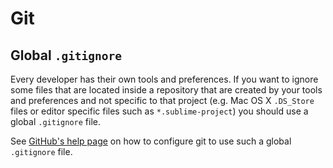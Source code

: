 # Git

## Global `.gitignore`

Every developer has their own tools and preferences. If you want to ignore some
files that are located inside a repository that are created by your tools and
preferences and not specific to that project (e.g. Mac OS X `.DS_Store` files or
editor specific files such as `*.sublime-project`) you should use a global
`.gitignore` file.

See [GitHub's help page][global gitignore] on how to configure git to use such
a global `.gitignore` file.

[global gitignore]: https://help.github.com/articles/ignoring-files#global-gitignore
